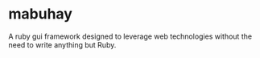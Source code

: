 # mabuhay
A ruby gui framework designed to leverage web technologies without the need to write anything but Ruby.
